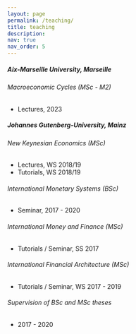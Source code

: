 ```yaml
---
layout: page
permalink: /teaching/
title: teaching
description: 
nav: true
nav_order: 5
---
```

##### Aix-Marseille University, Marseille
###### Macroeconomic Cycles (MSc - M2)
- Lectures, 2023
  
##### Johannes Gutenberg-University, Mainz

###### New Keynesian Economics (MSc)   
- Lectures, WS 2018/19
- Tutorials, WS 2018/19

###### International Monetary Systems (BSc)
- Seminar, 2017 - 2020

###### International Money and Finance (MSc)
- Tutorials / Seminar, SS 2017  

###### International Financial Architecture (MSc)
- Tutorials / Seminar, WS 2017 - 2019

###### Supervision of BSc and MSc theses 
- 2017 - 2020

